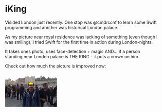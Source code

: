iKing
=====

Visided London just recently. One stop was @cmdrconf to learn some Swift programming and another was historical London palace.

As my picture near royal residence was lacking of something (even though I was smiling), i tried Swift for the first time in action during London-nights.

It takes ones photo, uses face-detection + magic AND... if a person standing near London palace is THE KING - it puts a crown on him. 

Check out how much the picture is improved now:

![alt tag](https://github.com/SimonasA/iKing/blob/master/KingWithCrown.png)
